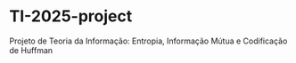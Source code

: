 # TI-2025-project
Projeto de Teoria da Informação:  Entropia, Informação Mútua e Codificação de Huffman
